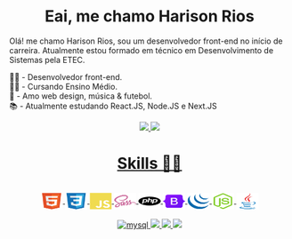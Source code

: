 <h1 align="center"> Eai, me chamo Harison Rios </h1>

Olá! me chamo Harison Rios, sou um desenvolvedor front-end no início de carreira. Atualmente estou formado em técnico em Desenvolvimento de Sistemas pela ETEC.

👨‍💻 - Desenvolvedor front-end. <br>
🧑‍🏫 - Cursando Ensino Médio. <br>
💌 - Amo web design, música & futebol. <br>
📚 - Atualmente estudando React.JS, Node.JS e Next.JS


<div align="center">
 <a href="https://github.com/HarisonRios">
 <img height="150em" src="https://github-readme-stats.vercel.app/api?username=harisonrios&show_icons=true&theme=dark&includde_all_comits-true&count_private=true"/>
<img height="150em" src="https://github-readme-stats.vercel.app/api/top-langs/?username=harisonrios&layout=compact&langs_count=168&theme=dark"/>
</div>


<h1 align="center"> Skills 👨‍💻 </h1>


<div style="display: inline_block" align="center"><br>
  <img align="center" alt="Rafa-HTML" height="30" width="40" src="https://raw.githubusercontent.com/devicons/devicon/master/icons/html5/html5-original.svg">
  <img align="center" alt="Rafa-CSS" height="30" width="40" src="https://raw.githubusercontent.com/devicons/devicon/master/icons/css3/css3-original.svg">
    <img align="center" alt="Rafa-Js" height="30" width="40" src="https://raw.githubusercontent.com/devicons/devicon/master/icons/javascript/javascript-plain.svg">
     <img align="center" alt="Rafa-Csharp" height="30" width="40" src="https://raw.githubusercontent.com/devicons/devicon/master/icons/sass/sass-original.svg">
  <img align="center" alt="Rafa-Ts" height="30" width="40" src="https://raw.githubusercontent.com/devicons/devicon/master/icons/php/php-plain.svg">
      <img align="center" alt="Rafa-React" height="30" width="40" src="https://raw.githubusercontent.com/devicons/devicon/master/icons/bootstrap/bootstrap-original.svg">
        <img align="center" alt="Rafa-React" height="30" width="40" src="https://raw.githubusercontent.com/devicons/devicon/master/icons/jquery/jquery-original.svg">
          <img align="center" alt="Rafa-React" height="30" width="40" src="https://raw.githubusercontent.com/devicons/devicon/master/icons/nodejs/nodejs-original.svg">
                      <img align="center" alt="Rafa-Python" height="30" width="40" src="https://raw.githubusercontent.com/devicons/devicon/master/icons/java/java-original.svg">
 
</div>

<br>

<div align="center">
<img alt="mysql" src="https://img.shields.io/badge/MySQL-005C84?style=for-the-badge&logo=mysql&logoColor=white"> <img src="https://img.shields.io/badge/Eclipse-2C2255?style=for-the-badge&logo=eclipse&logoColor=white"/>  <img src="https://img.shields.io/badge/Visual_Studio_Code-0078D4?style=for-the-badge&logo=visual%20studio%20code&logoColor=white"/> <img src="https://img.shields.io/badge/Xampp-F37623?style=for-the-badge&logo=xampp&logoColor=white" /> 
 </div>







